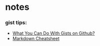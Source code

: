 # notes

### gist tips:
* [What You Can Do With Gists on Github?](http://www.labnol.org/internet/github-gist-tutorial/28499/)
* [Markdown Cheatsheet](https://github.com/adam-p/markdown-here/wiki/Markdown-Cheatsheet)
